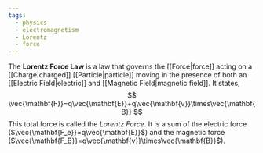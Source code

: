 ```yaml
---
tags:
  - physics
  - electromagnetism
  - Lorentz
  - force
---
```

The **Lorentz Force Law** is a law that governs the [[Force|force]] acting on a [[Charge|charged]] [[Particle|particle]] moving in the presence of both an [[Electric Field|electric]] and [[Magnetic Field|magnetic field]]. It states,
$$
\vec{\mathbf{F}}=q\vec{\mathbf{E}}+q\vec{\mathbf{v}}\times\vec{\mathbf{B}}
$$
This total force is called the *Lorentz Force*. It is a sum of the electric force ($\vec{\mathbf{F_e}}=q\vec{\mathbf{E}}$) and the magnetic force ($\vec{\mathbf{F_B}}=q\vec{\mathbf{v}}\times\vec{\mathbf{B}}$). 
